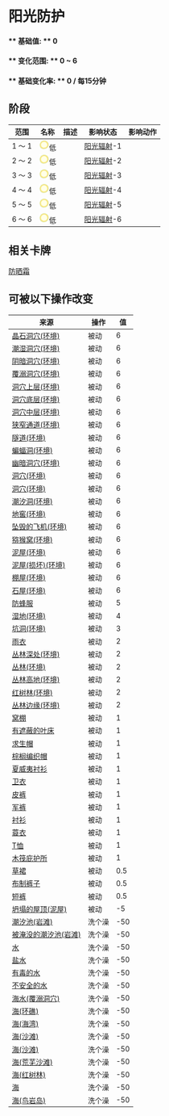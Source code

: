 # 阳光防护  
#### ** 基础值: ** 0   
#### ** 变化范围: ** 0 ~ 6  
#### ** 基础变化率: ** 0 / 每15分钟  
## 阶段  
范围  |  名称  |  描述  |  影响状态  |  影响动作  
----  |  ----  |  ----  |  ----  |  ----  
1 ～ 1  |  <img decoding="async" src="Sprite/SunIcon.png" href="a.md" style="max-width:20px;max-height:20px;">低  |    |  [阳光辐射](SunExposure.md)-1  |    
2 ～ 2  |  <img decoding="async" src="Sprite/SunIcon.png" href="a.md" style="max-width:20px;max-height:20px;">低  |    |  [阳光辐射](SunExposure.md)-2  |    
3 ～ 3  |  <img decoding="async" src="Sprite/SunIcon.png" href="a.md" style="max-width:20px;max-height:20px;">低  |    |  [阳光辐射](SunExposure.md)-3  |    
4 ～ 4  |  <img decoding="async" src="Sprite/SunIcon.png" href="a.md" style="max-width:20px;max-height:20px;">低  |    |  [阳光辐射](SunExposure.md)-4  |    
5 ～ 5  |  <img decoding="async" src="Sprite/SunIcon.png" href="a.md" style="max-width:20px;max-height:20px;">低  |    |  [阳光辐射](SunExposure.md)-5  |    
6 ～ 6  |  <img decoding="async" src="Sprite/SunIcon.png" href="a.md" style="max-width:20px;max-height:20px;">低  |    |  [阳光辐射](SunExposure.md)-6  |    
## 相关卡牌  
[防晒霜](SunScreenApplied.md)  
## 可被以下操作改变  
来源  |  操作  |  值  
----  |  ----  |  ----  
[晶石洞穴(环境)](Env_CrystalChamber.md)  |  被动  |  6  
[潮湿洞穴(环境)](Env_DampChamber.md)  |  被动  |  6  
[阴暗洞穴(环境)](Env_DarkChamber.md)  |  被动  |  6  
[覆溺洞穴(环境)](Env_FloodedChamber.md)  |  被动  |  6  
[洞穴上层(环境)](Env_HighChamber.md)  |  被动  |  6  
[洞穴底层(环境)](Env_LowChamber.md)  |  被动  |  6  
[洞穴中层(环境)](Env_MidChamber.md)  |  被动  |  6  
[狭窄通道(环境)](Env_NarrowTunnel.md)  |  被动  |  6  
[隧道(环境)](Env_Tunnel.md)  |  被动  |  6  
[蝙蝠洞(环境)](Env_CaveBats.md)  |  被动  |  6  
[幽暗洞穴(环境)](Env_CaveDark.md)  |  被动  |  6  
[洞穴(环境)](Env_CaveGrasslands.md)  |  被动  |  6  
[洞穴(环境)](Env_CaveSea.md)  |  被动  |  6  
[潮汐洞(环境)](Env_CaveTidal.md)  |  被动  |  6  
[地窖(环境)](Env_Cellar.md)  |  被动  |  6  
[坠毁的飞机(环境)](Env_CrashedPlane.md)  |  被动  |  6  
[猕猴窝(环境)](Env_MacaqueDen.md)  |  被动  |  6  
[泥屋(环境)](Env_MudHut.md)  |  被动  |  6  
[泥屋(损坏)(环境)](Env_MudHutRuins.md)  |  被动  |  6  
[棚屋(环境)](Env_Shed.md)  |  被动  |  6  
[石屋(环境)](Env_StoneHut.md)  |  被动  |  6  
[防蜂服](BeeSuit.md)  |  被动  |  5  
[湿地(环境)](Env_Wetlands.md)  |  被动  |  4  
[坑洞(环境)](Env_HighlandHole.md)  |  被动  |  3  
[雨衣](Raincoat.md)  |  被动  |  2  
[丛林深处(环境)](Env_DeepJungle.md)  |  被动  |  2  
[丛林(环境)](Env_Jungle.md)  |  被动  |  2  
[丛林高地(环境)](Env_JungleHighlands.md)  |  被动  |  2  
[红树林(环境)](Env_Mangroves.md)  |  被动  |  2  
[丛林边缘(环境)](Env_Outskirts.md)  |  被动  |  2  
[窝棚](Shelter.md)  |  被动  |  1  
[有遮蔽的叶床](ShelteredLeafBed.md)  |  被动  |  1  
[求生帽](HatSurvival.md)  |  被动  |  1  
[棕榈编织帽](HatWoven.md)  |  被动  |  1  
[夏威夷衬衫](HawaiianShirt.md)  |  被动  |  1  
[卫衣](HoodieRetromation.md)  |  被动  |  1  
[皮裤](LeatherPants.md)  |  被动  |  1  
[军裤](MilitaryPants.md)  |  被动  |  1  
[衬衫](ShirtFiber.md)  |  被动  |  1  
[蓑衣](StrawCape.md)  |  被动  |  1  
[T恤](T-Shirt.md)  |  被动  |  1  
[木筏庇护所](RaftShelter.md)  |  被动  |  1  
[草裙](LeafSKirt.md)  |  被动  |  0.5  
[布制裤子](PantsCloth.md)  |  被动  |  0.5  
[短裤](Shorts.md)  |  被动  |  0.5  
[坍塌的屋顶(泥屋)](Dmg_RoofCollapsed.md)  |  被动  |  -5  
[潮汐池(岩滩)](TidePool.md)  |  洗个澡  |  -50  
[被淹没的潮汐池(岩滩)](TidePoolFlooded.md)  |  洗个澡  |  -50  
[水](LQ_Water.md)  |  洗个澡  |  -50  
[盐水](LQ_WaterSalt.md)  |  洗个澡  |  -50  
[有毒的水](LQ_WaterToxic.md)  |  洗个澡  |  -50  
[不安全的水](LQ_WaterUnsafe.md)  |  洗个澡  |  -50  
[海水(覆溺洞穴)](Sea_Cave.md)  |  洗个澡  |  -50  
[海(环礁)](Sea_Atoll.md)  |  洗个澡  |  -50  
[海(海湾)](Sea_Bay.md)  |  洗个澡  |  -50  
[海(沙滩)](Sea_Beach.md)  |  洗个澡  |  -50  
[海(沙滩)](Sea_Cove.md)  |  洗个澡  |  -50  
[海(荒芜沙滩)](Sea_DesolateBeach.md)  |  洗个澡  |  -50  
[海(红树林)](Sea_Mangroves.md)  |  洗个澡  |  -50  
[海](Sea_Raft.md)  |  洗个澡  |  -50  
[海(鸟岩岛)](Sea_Rocks.md)  |  洗个澡  |  -50  


<script>document.title="阳光防护 - 卡牌生存百科 Card Survival Wiki";</script>